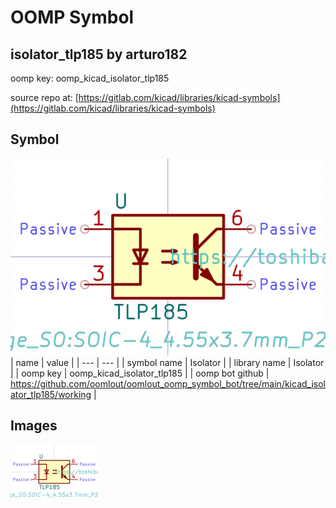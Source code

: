 # OOMP Symbol  
## isolator_tlp185  by arturo182  
  
oomp key: oomp_kicad_isolator_tlp185  
  
source repo at: [https://gitlab.com/kicad/libraries/kicad-symbols](https://gitlab.com/kicad/libraries/kicad-symbols)  
## Symbol  
  
[![working.png](working_600.png)](working.png)  
| name | value | 
| --- | --- | 
| symbol name | Isolator | 
| library name | Isolator | 
| oomp key | oomp_kicad_isolator_tlp185 | 
| oomp bot github | https://github.com/oomlout/oomlout_oomp_symbol_bot/tree/main/kicad_isolator_tlp185/working | 
## Images  
  
[![working.png](working_140.png)](working.png)  
